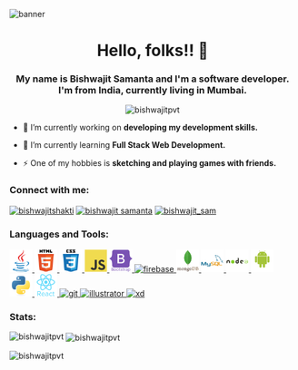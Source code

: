 ![banner](https://user-images.githubusercontent.com/77453811/186984005-faf33c9f-18b4-4e3a-9474-10dc88fe9345.png)


<h1 align="center">Hello, folks!! 👋</h1>
<h3 align="center">My name is Bishwajit Samanta and I'm a software developer. I'm from India, currently living in Mumbai.</h3>

<p align="center"> <img src="https://komarev.com/ghpvc/?username=bishwajitpvt&label=Profile%20views&color=0e75b6&style=flat" alt="bishwajitpvt" /> </p>

<!--  trophy  -->
<!-- <p align="left"> <a href="https://github.com/ryo-ma/github-profile-trophy"><img src="https://github-profile-trophy.vercel.app/?username=bishwajitpvt" alt="bishwajitpvt" /></a> </p>  -->


- 🔭 I’m currently working on **developing my development skills.**

- 🌱 I’m currently learning **Full Stack Web Development.**

- ⚡ One of my hobbies is **sketching and playing games with friends.**

<h3 align="left">Connect with me:</h3>
<p align="left">
<a href="https://twitter.com/bishwajitshakti" target="blank"><img align="center" src="https://raw.githubusercontent.com/rahuldkjain/github-profile-readme-generator/master/src/images/icons/Social/twitter.svg" alt="bishwajitshakti" height="30" width="40" /></a>
<a href="https://linkedin.com/in/bishwajit samanta" target="blank"><img align="center" src="https://raw.githubusercontent.com/rahuldkjain/github-profile-readme-generator/master/src/images/icons/Social/linked-in-alt.svg" alt="bishwajit samanta" height="30" width="40" /></a>
<a href="https://instagram.com/bishwajit_sam" target="blank"><img align="center" src="https://raw.githubusercontent.com/rahuldkjain/github-profile-readme-generator/master/src/images/icons/Social/instagram.svg" alt="bishwajit_sam" height="30" width="40" /></a>
</p>

<h3 align="left">Languages and Tools:</h3>
<p align="left"> <a href="https://developer.android.com" target="_blank" rel="noreferrer"> 

<a href="https://www.java.com" target="_blank" rel="noreferrer"> 
<img src="https://raw.githubusercontent.com/devicons/devicon/master/icons/java/java-original.svg" alt="java" width="40" height="40"/> </a>  
<a href="https://www.w3.org/html/" target="_blank" rel="noreferrer"> 
<img src="https://raw.githubusercontent.com/devicons/devicon/master/icons/html5/html5-original-wordmark.svg" alt="html5" width="40" height="40"/> </a> 
<a href="https://www.w3schools.com/css/" target="_blank" rel="noreferrer"> 
<img src="https://raw.githubusercontent.com/devicons/devicon/master/icons/css3/css3-original-wordmark.svg" alt="css3" width="40" height="40"/> </a>
<a href="https://developer.mozilla.org/en-US/docs/Web/JavaScript" target="_blank" rel="noreferrer"> 
<img src="https://raw.githubusercontent.com/devicons/devicon/master/icons/javascript/javascript-original.svg" alt="javascript" width="40" height="40"/> </a>
<a href="https://getbootstrap.com" target="_blank" rel="noreferrer"> 
<img src="https://raw.githubusercontent.com/devicons/devicon/master/icons/bootstrap/bootstrap-plain-wordmark.svg" alt="bootstrap" width="40" height="40"/> </a> 
<a href="https://firebase.google.com/" target="_blank" rel="noreferrer"> 
<img src="https://www.vectorlogo.zone/logos/firebase/firebase-icon.svg" alt="firebase" width="40" height="40"/> </a> 
<a href="https://www.mongodb.com/" target="_blank" rel="noreferrer"> 
<img src="https://raw.githubusercontent.com/devicons/devicon/master/icons/mongodb/mongodb-original-wordmark.svg" alt="mongodb" width="40" height="40"/> </a> 
<a href="https://www.mysql.com/" target="_blank" rel="noreferrer"> 
<img src="https://raw.githubusercontent.com/devicons/devicon/master/icons/mysql/mysql-original-wordmark.svg" alt="mysql" width="40" height="40"/> </a> 
<a href="https://nodejs.org" target="_blank" rel="noreferrer"> 
<img src="https://raw.githubusercontent.com/devicons/devicon/master/icons/nodejs/nodejs-original-wordmark.svg" alt="nodejs" width="40" height="40"/> </a> 
<a href="https://www.python.org" target="_blank" rel="noreferrer"> 
<a href="https://developer.android.com" target="_blank" rel="noreferrer"> <img src="https://raw.githubusercontent.com/devicons/devicon/master/icons/android/android-original-wordmark.svg" alt="android" width="40" height="40"/>
<img src="https://raw.githubusercontent.com/devicons/devicon/master/icons/python/python-original.svg" alt="python" width="40" height="40"/> </a> 
<a href="https://reactjs.org/" target="_blank" rel="noreferrer"> 
<img src="https://raw.githubusercontent.com/devicons/devicon/master/icons/react/react-original-wordmark.svg" alt="react" width="40" height="40"/> </a> 


<a href="https://git-scm.com/" target="_blank" rel="noreferrer"> 
<img src="https://www.vectorlogo.zone/logos/git-scm/git-scm-icon.svg" alt="git" width="40" height="40"/> </a> 
<a href="https://www.adobe.com/in/products/illustrator.html" target="_blank" rel="noreferrer"> 
<img src="https://www.vectorlogo.zone/logos/adobe_illustrator/adobe_illustrator-icon.svg" alt="illustrator" width="40" height="40"/> </a> 
<a href="https://www.adobe.com/products/xd.html" target="_blank" rel="noreferrer"> 
<img src="https://cdn.worldvectorlogo.com/logos/adobe-xd.svg" alt="xd" width="40" height="40"/> </a>
</p>




<!--  stats -->
<h3 align="left">Stats:</h3>
<p><img align="left" src="https://github-readme-stats.vercel.app/api/top-langs?username=bishwajitpvt&show_icons=true&locale=en&layout=compact" alt="bishwajitpvt" /></p>

<p>&nbsp;<img align="center" src="https://github-readme-stats.vercel.app/api?username=bishwajitpvt&show_icons=true&locale=en" alt="bishwajitpvt" /></p>

<p><img align="center" src="https://github-readme-streak-stats.herokuapp.com/?user=bishwajitpvt&" alt="bishwajitpvt" /></p>



